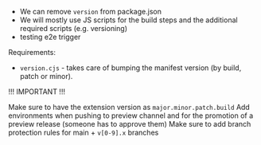 - We can remove `version` from package.json
- We will mostly use JS scripts for the build steps and the additional required scripts (e.g. versioning)
- testing e2e trigger

Requirements:

- `version.cjs` - takes care of bumping the manifest version (by build, patch or minor).

!!! IMPORTANT !!!

Make sure to have the extension version as `major.minor.patch.build`
Add environments when pushing to preview channel and for the promotion of a preview release
(someone has to approve them)
Make sure to add branch protection rules for main + `v[0-9].x` branches
